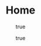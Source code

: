 --- 
home: true
icon: house
title: Home
author:
  - name: "Firmansyah Mukti Wijaya"
    email: "ikimukti@gmail.com"
    url: "https://ikimukti.com"
  - name: "Himastatut Docs"
    email: "himastatut@gmail.com"
    url: "https://himastatut.my.id/article/"
heroImage: assets/image/logo.png
bgImage: assets/image/bg/bg6-light.jpg
bgIbgmageDark: assets/image/bg/bg6-dark.jpg
bgImageStyle:
  background-attachment: fixed
heroText: Himastatut Docs
tagline: Cerdas bersama Himpunan Mahasiswa Statistika.
actions:
  - text: Pelajari Lebih Lanjut
    icon: lightbulb
    link: ./docs/
    type: primary

  - text: Baca Artikel
    icon: newspaper
    link: ./article/
    type: primary

  - text:  Website Statistika UT
    icon: up-right-from-square
    link: https://statistika-fst.ut.ac.id/
    type: primary


highlights:
  - header: Program Kerja
    image: /assets/image/features.svg
    bgImage: assets/image/bg/bg1-light.jpg
    bgIbgmageDark: assets/image/bg/bg1-dark.jpg
    features:
      - title: HANGAT (Hubungan Aktif dan Komunikasi Terpadu)
        icon: comments
        details: Program ini membentuk saluran WhatsApp untuk mahasiswa Statistika per daerah dan mendukung kegiatan resmi. Dari 50 grup, 39 dialokasikan untuk mahasiswa per daerah, sementara sisanya digunakan untuk acara atau kegiatan resmi Statistika Universitas Terbuka.
        link: /hangat/

      - title: RADAR (Rapat Asyik Diskusi dan Analisis Review)
        icon: clipboard-list
        details: Program evaluasi pengurus dilaksanakan 1x sebulan untuk meninjau kinerja dan perkembangan kegiatan organisasi, serta mendiskusikan strategi peningkatan efektivitas himpunan.
        link: /radar/

      - title: STATGEN (Statistics Genius)
        icon: chart-bar
        details: Program ini memberikan bimbingan statistik pada 2-4 mata kuliah per semester, membantu mahasiswa memahami materi dengan lebih mendalam dan mempersiapkan diri menghadapi ujian serta tugas akademik.
        link: /statgen/

      - title: GEMAS (Gerakan Mempersembahkan Inspirasi dan Apresiasi)
        icon: trophy
        details: Program ini bertujuan memberikan penghargaan kepada mahasiswa yang berprestasi dan alumni yang telah menyelesaikan studi. Dilaksanakan sebagai bentuk apresiasi dan motivasi, acara ini juga memperkuat hubungan antara himpunan, mahasiswa, pengurus lama/baru hima, dan alumni.
        link: /gemas/

      - title: JEPRET (Jejak Pengurus di Feed Terupdate)
        icon: user-check
        details: Program yang bertujuan untuk memberikan apresiasi kepada pengurus lama atas kontribusi mereka selama masa kepengurusan. Selain itu, program ini juga menyusun dan mempublikasikan informasi tentang susunan kepengurusan HIMASTAT yang baru sebagai bentuk transparansi dan informasi kepada anggota.
        link: /jepret/

      - title: LINK (Lintasan Inspirasi Nurturing Kegiatan)
        icon: users
        details: Program ini bertujuan untuk mempertemukan mahasiswa agar dapat mempersiapkan diri dalam mengikuti lomba-lomba terkait statistik dan membentuk tim serta memberikan pelatihan intensif.
        link: /link/

      - title: TAKTIK (Temu Aksi Kreatif untuk Tim dan Kompetisi)
        icon: lightbulb
        details: Program ini dirancang untuk meningkatkan kreativitas dan kompetisi di antara mahasiswa melalui berbagai kegiatan yang melibatkan kolaborasi dan inovasi.
        link: /taktik/

copyright: false
footer: Theme by <a href="https://himastatut.my.id" target="_blank">Himpunan Mahasiswa Universitas Terbuka</a> | MIT Licensed, Copyright © 2024-present Himastatut Docs
--- 
